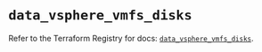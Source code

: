 # `data_vsphere_vmfs_disks`

Refer to the Terraform Registry for docs: [`data_vsphere_vmfs_disks`](https://registry.terraform.io/providers/vmware/vsphere/2.14.0/docs/data-sources/vmfs_disks).
